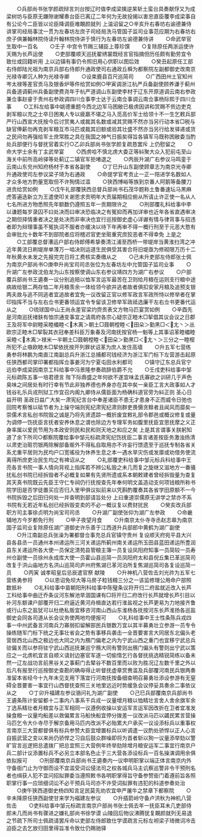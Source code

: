 <!-- { "loadSidebar": true } -->
　　○兵部尚书张学颜疏辩言刘台按辽时值李成梁擒逆杲斩土蛮台具奏献俘又为成梁树坊与臣原无嫌隙谢耀奏台臣已离辽二年何为无故投揭以害忠直臣覆李成梁事自有公论今二臣皆以论臣降调臣难靦颜就列  上温诏留之○辛亥升右春坊右谕德兼侍讲掌司经局事沈一贯为左春坊左庶子司经局洗马管国子监司业事范应期为右春坊右庶子俱兼翰林院侍读升翰林院侍讲于慎行为左春坊左谕德兼侍讲
　　○命武举官生取中一百名
　　○壬子  中宫令节赐三辅臣上尊珍馔
　　○复除原任两浙运使许天赐为长芦运使
　　○吏部覆顺天巡抚翟绣裳既经言官指摘但历任颇有勤劳宜令致仕或回籍听用  上以边镇有事仍令照旧用心供职以图后效
　　○癸丑起原任工部右侍郎陆光祖为南京兵部右侍郎升通政使司右通政丘橓为都察院左副都御史改南京光禄寺卿沉人种为光禄寺卿
　　○设束鹿县百尺巡简司
　　○广西田州土官知州岑太禄等差官贡马及银香炉等件给赏如例○甲寅调浙江杭严兵备副使顾养谦于蓟州兵备道调蓟州兵备副使费尧年于杭严道调山东副使李材于辽东开原道调云南右参政兼佥事赵睿于贵州右参政调四川佥事李士达于云南佥事调云南佥事杨际熙于四川佥事
　　○工科左给事中姚德重题今西北边军马困敝已极虏因讲和赏赐不赀边吏克剥军粮以充之士卒日困夷人专以疲嬴不堪之马入觅高价军士给领十不一生乞敕兵部严行山西宣大抚按今后讨赏夷人或裁其名数或减其赏赐不然亦当另行动本省□税与缺官俸薪勿再克剥军粮互市马匹或裁其旧额或验其壮盛不然亦当另行给发驿递或货之民间勿再强给军士庶常胜之具在我国之神气日振矣得旨各镇军马既称困敝委当酌处兵部便行与督抚官着实行○乙卯兵部尚书张学颜复疏恳罢斥  上仍慰留之
　　○命大学士余有丁主武举宴
　　○西虏哈不慎北虏大委正等紏聚大众入犯前屯至山海关中前所高岭驿等处蓟辽二镇官军拒堵退之
　　○丙辰升湖广右参议马鸣銮于云南山东兖州知府杨材于本省各副使
　　○丁巳升山东副使顾章志为南京光寺卿升通政使司左参议梁子琦为右通政
　　○命提学官考贡止一正一陪进学名数如人才众多地方酌量宽取但不许狥情过滥
　　○狭西博峪等族到京番人阿鹅等备腰刀进贡给赏如例
　　○戊午礼部覆狭西总督兵部尚书石茂华题称土鲁番速坛马黑麻虎答遍迭新立为王遣使叩关谢恩求贡明年大贡届期相应俯从所请止许正使一名从人七名所进方物悉照先年额数仍遵照五年一贡期限许之
　　○刑部覆礼科给事中李以谦题每岁录囚不曰处决而曰审决恐临决之有冤抑而再加详审也近年各省直遇审决之期但择情重者决之是处决而非审决也宜行巡按御史虚心详谳有情与律背事与招违者即为辩理事虽不冤执词不服者亦缓决以待下年再审不得一概行刑至于元恶大憝有会审批允十数年不到部院者应将稽迟官吏坐赃重究庶狡恶者不得幸免  上是之
　　○工部覆总督漕运户部右侍郎傅希挚奏清江浦至西桥一带堤岸当黄淮扫湾之冲近年黄流日刷堤岸单薄万一啮决则运道生民俱受其害合将旧堤亟为修砌限万历十二年秋黄水未发之先报完完日将工费核实奏缴从之
　　○己未升吏部左侍郎张士佩为南京户部尚书○庚申升尚宝司司丞张位为左春坊左中允管国子监司业事
　　○升湖广左参政沈伯龙为山东按察使调山东右参议靖四方为湖广右参议
　　○户部覆兵部尚书王遴奏一议分别追赔以恤军言运军最苦在卫则给月粮在运则支行粮中途病故给银二两存恤二年月粮羡余一体给领今欲并逃者故者俱扣安家月粮及追预支银两夫故与逃不同逃者宜追故者宜免一议改留正官以修军政言军政所恃以修举者在掌印指挥不当与左右佥书更番领运宜令专留该卫修举军政祗选廉干左右佥书更番代运从之
　　○琉球国中山王尚永差官梁灼赍贡表文方物马匹宴赏如例
　　○辛酉先是河南巡抚禇鈇有恤宗通变事宜之请周府各宗心疑宗正睦木□挈倡其议会议之日郡王及将军中尉睦采睦檥睦＜木离＞朝土□聂朝樘睦＜田朵＞勤黑□＜尢丶＞丛欧宗正睦木□挈裂其衣冠奉差科臣万象春及河南抚按官杨一魁等上其事诏革睦檥睦采睦＜木离＞禄米一半朝土□聂朝樘睦＜田朵＞勤黑□＜尢丶＞三分之一睦樒所犯不止嗾欧睦木□挈依抚按开列罪状诏革为庶人发住高墙
　　○升五军七营练勇参将林鹏为南直江南副总兵升浙江总捕都司钱经济为浙江军门标下左营游击起原任狭西都司掌印署都指挥佥事姜河为宁夏屯田水利都司
　　○镇守辽东总兵官宁远伯李成梁因南京工科给事中冯景隆参奏疏辞伯爵不允
　　○壬戌吏科给事中邹元标疏陈五事一培君德言  陛下际鼎盛之年何欲不遂宜味孟氏寡欲之训研几于声色臭味之间居处有时行幸有节此非独养德也养身亦在其中矣一亲臣工言大政事如人才钱谷礼乐兵戎刑狱工作宜召内阁九卿侍从儒臣面为杨确科道官旁为紏正则  圣心日益开明  圣政日益广大矣一肃宪纪言台中奉差诸臣不患无才患身不正而威令日弛也回院考察惟以砥节者为上操守端则宪纪肃宪纪肃则群吏畏慑贪黩者且闻风而靡矣一崇儒术言私创书院毁之诚是乃将先贤遗踪一概折废宜敕礼部令郡邑或概议修复或量为调停一饬抚臣言抚者安养休息之谓也除边方专理军务如腹里抚臣宜思抚摩之义正身率属以爱民节用为本政安则民和民和则天地之和应之矣  上是其言谓事关朕躬知道了余下所司○都察院覆给事中邹元标疏肃宪纪饬抚臣二事言诸差按臣务激浊扬清以肃吏治赃罚银两除解部备赈外不得私自取用亦不许妄行馈遗至于巡抚专制各省关系尤重平居则为民均户口宽徭役为休养生息之本一遇水旱灾伤或发廪或劝借务使流离得所庶吏治民生均之有禆诏从之
　　○礼部覆吏科给事中邹元标兵科给事中王亮各言书院一事人情向背视上指挥若不辨公私毁之未几而复之旋继又滋地方一番骚扰私创书院已经拆毁者不必概复如果有先贤所遗或系本朝敕建者曾经拆毁量为查复其天真书院既云先臣王守仁专祠仍行抚按查先年奉何明文盖造动支何项钱粮所称书院学田是否学徒置买应否归入里甲俱议拟前来以凭斟酌覆奏其各省学田原额不一今书院拆毁之后田归何处一并查明到部请旨处分  上曰重道崇儒原无讲学之禁亦不系书院有无若近年私创已经拆毁变卖的不必一概议复以费财扰民
　　○癸亥改兵部职方司主事徐贞明为尚宝司司丞
　　○升湖广副使张仰为湖广左参政
　　○命畿辅地方今岁都免行刑
　　○甲子夜望月食
　　○升南京太仆寺寺丞赵志皋为南京国子监司业复除原任湖广道御史许乐善于江西道升兵部郎中黄鹤为湖广副使
　　○升江南副总兵张澡为署都督佥事充总兵官镇守贵州  复设顺天府宛平县大兴县各县丞一员通州本州递运所三河关递运所蓟州南关递运所玉田县蓝田递运所豊润县东关递运所各大使一员保定清苑县管粮主簿一员复设凤阳府知事一员简较一员寿州仓副使一员徐州永成库大使一员霍山县巡简一员凤阳府太和县倪丘集已革巡简司改复于洪山庙地方名洪山巡简司庐州府焦湖已革河泊所复焦湖巡简司各复设巡简一员
　　○丙寅  诚孝昭皇后忌辰遣官祭  献陵
　　○升神机八营佐击刘光祚为五军七营练勇参将
　　○以恩诏免坝大等马房子粒钱粮三分之一该监修理公用命户部照数抵补
　　○礼科给事中苗朝阳刑科给事中陈璧条议将开归二府盐就近改入长芦工科给事中曲迁乔条议河东解池旱涸国课有□将开归二府改行长芦就增长芦引目以补河东额课户部覆开归二府逼近黄河舟楫直达若行淮盐视之长芦更易为力地接齐鲁或行山东之盐犹可以杜绝私贩宜移咨河南山西山东淮杨各抚按河东长芦淮扬各巡盐御史会同各司道从长会议务使两地均便报可
　　○礼科给事中王士性条陈兵戎四事一中州武备言河南兵力寡弱扣留解部民兵银数万宜以其半募勇壮立参游一员专令操练随军门标下统之无事壮省会之势有事移兵袭击一全晋要害言大同居东北偏头老营居西北山西之极边也大同之内为鴈门偏老之内为宁武山西之重门也宜移宁武总兵驻偏关而以参将驻宁武山西巡抚兼巡宁鴈大同有警则出鴈门偏头有警则出宁武以策应之一北虏机宜言自顺义请封边塞官军遂一切偷惰乞行各督抚挑选精锐简练以备未然一辽左战功言前黑谷关之事蓟门去辇谷不数百里而以败为胜况辽左数千里之外以后凡有报至行巡按御史查勘的确毋得止听督抚虚章赏赉滥及兵部覆河南民兵银两奏准留本省经今十九年未见支用下落宜行河南抚按备细查明召募勇壮添设参游有无窒碍全晋要害一事宜行山西督抚查照三关地里远近时势缓急会议停妥具奏余二事依议从之
　　○丁卯升福建左参议骆问礼为湖广副使
　　○己巳兵部覆南京兵部尚书王遴条陈计安留都十二事内八事系干兵戎一议量增月粮以恤精壮言舍人舍余旗军余丁选系精壮者月粮宜与正军相同一议遵例收操以安运军言运军因改折在卫者宜准发操食粮一议量均船差以救偏累言马船快船宜停分拨差一议改派马匹以蠲民累言营操马匹乞令大仆寺尽于解京备用马匹内改派不必贻累大户承买一议设添标兵以重事权言南京三大营都督俱有标兵参赞大臣宜增置标兵以听调遣一议酌处骄悍以正人心言自振武营之变以来尚仍骄悍之习自后鼓众群噪即将为首者斩以狥一议量添举劾以警旷官言巡逻把总遣拨厂把总宜照三大营例年终举劾除增月粮安运军二事宜行南京户兵二部计议添置标兵不必另立本部名色止于三大营各添设标兵一百名操演调用余俱依拟报可
　　○刑部覆南京兵部尚书王遴奏内一议申明职掌以端正体言南京内外守备衙门止为守御而设不宜滥受词讼侵法司之权各城兵马主讥察巡警非令干预刑名者也缉获人犯不宜问招拟罪委当遵照敕书各明职掌得旨守备参赞衙门着遵前旨各照职掌行事一应琐细词讼不必干预兵马司亦不许受词拟罪有违犯的科道参奏处治
　　○庚午狭西道御史杨四知言足民莫先劝农宜申严屠牛之禁章下都察院
　　○辛未降原任狭西副使甘来学为福建左参议
　　○升插箭岭守备卢洪秋为神机八营佐击
　　○吏科给事中邹元标疏言南京户部尚书张士佩去年一抚臣耳未几吏部侍郎未几而尚书有骤进之嫌礼部尚书徐学谟  山陵回后物议沸腾犹复靦颜就列无易退之节疏下所司士佩疏请罢斥命以吏部左侍郎致仕学谟疏言元标左袒梁子琦微词冷击迫臣之去乞放归田里得旨准令致仕仍赐驰驿
